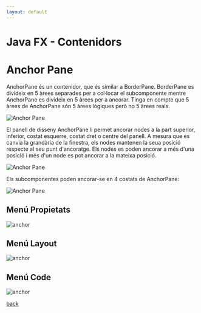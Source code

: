```yaml
---
layout: default
---
```


# Java FX - Contenidors

# Anchor Pane

AnchorPane és un contenidor, que és similar a BorderPane. BorderPane es divideix en 5 àrees separades per a col·locar el subcomponente mentre AnchorPane es divideix en 5 àrees per a ancorar. Tinga en compte que 5 àrees de AnchorPane són 5 àrees lògiques però no 5 àrees reals.

![Anchor Pane](./images/anchorPane1.png)

El panell de disseny AnchorPane li permet ancorar nodes a la part superior, inferior, costat esquerre, costat dret o centre del panell. A mesura que es canvia la grandària de la finestra, els nodes mantenen la seua posició respecte al seu punt d'ancoratge. Els nodes es poden ancorar a més d'una posició i més d'un node es pot ancorar a la mateixa posició. 

![Anchor Pane](./images/anchorPane2.png)

Els subcomponentes poden ancorar-se en 4 costats de AnchorPane:

![Anchor Pane](./images/anchorPane3.png)

## Menú Propietats

![anchor](./images/borderPane7.png)

## Menú Layout

![anchor](./images/borderPane8.png)

## Menú Code

![anchor](./images/borderPane9.png)


[back](../../javafx.html)

